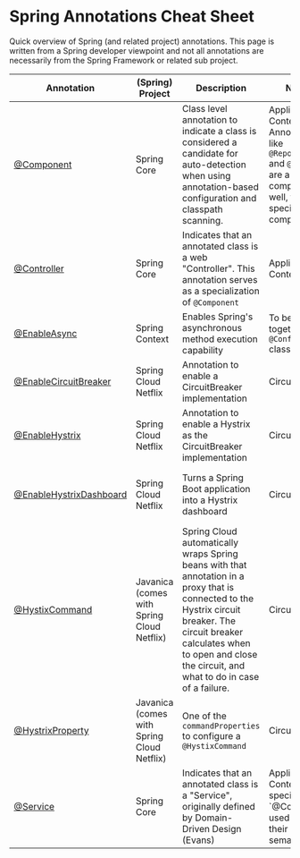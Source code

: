 # Spring Annotations Cheat Sheet

Quick overview of Spring (and related project) annotations.
This page is written from a Spring developer viewpoint and not all annotations are necessarily
from the Spring Framework or related sub project.

| Annotation                | (Spring) Project           | Description                                                        | Note(s) | Maven                                                              |
|---------------------------|--------------------------|--------------------------------------------------------------------|---------|--------------------------------------------------------------------|
| [@Component](https://github.com/spring-projects/spring-framework/blob/master/spring-context/src/main/java/org/springframework/stereotype/Component.java)   | Spring Core | Class level annotation to indicate a class is considered a candidate for auto-detection when using annotation-based configuration and classpath scanning. | Application Context. Annotations like `@Repository` and `@Service` are a component as well, typically a special kind of component.  | [spring-context](http://www.mvnrepository.com/artifact/org.springframework/spring-context)   |
| [@Controller](https://github.com/spring-projects/spring-framework/blob/master/spring-context/src/main/java/org/springframework/stereotype/Controller.java)   | Spring Core | Indicates that an annotated class is a web "Controller". This annotation serves as a specialization of `@Component` | Application Context. | [spring-context](http://www.mvnrepository.com/artifact/org.springframework/spring-context)   |
| [@EnableAsync](https://github.com/spring-projects/spring-framework/blob/master/spring-context/src/main/java/org/springframework/scheduling/annotation/EnableAsync.java)   | Spring Context   | Enables Spring's asynchronous method execution capability   | To be used together `@Configuration` classes | [spring-context](http://www.mvnrepository.com/artifact/org.springframework/spring-context)   | 
| [@EnableCircuitBreaker](https://github.com/spring-cloud/spring-cloud-commons/blob/master/spring-cloud-commons/src/main/java/org/springframework/cloud/client/circuitbreaker/EnableCircuitBreaker.java)   | Spring Cloud Netflix   | Annotation to enable a CircuitBreaker implementation           | Circuit breaker | [spring-cloud-starter-hystrix](http://www.mvnrepository.com/artifact/org.springframework.cloud/spring-cloud-starter-hystrix)   | 
| [@EnableHystrix](https://github.com/spring-cloud/spring-cloud-netflix/blob/master/spring-cloud-netflix-core/src/main/java/org/springframework/cloud/netflix/hystrix/EnableHystrix.java)   | Spring Cloud Netflix   | Annotation to enable a Hystrix as the CircuitBreaker implementation            | Circuit breaker | [spring-cloud-starter-hystrix](http://www.mvnrepository.com/artifact/org.springframework.cloud/spring-cloud-starter-hystrix)   | 
| [@EnableHystrixDashboard](https://github.com/spring-cloud/spring-cloud-netflix/blob/master/spring-cloud-netflix-hystrix-dashboard/src/main/java/org/springframework/cloud/netflix/hystrix/dashboard/EnableHystrixDashboard.java)   | Spring Cloud Netflix   | Turns a Spring Boot application into a Hystrix dashboard           | Circuit breaker | [spring-cloud-starter-hystrix-dashboard](http://www.mvnrepository.com/artifact/org.springframework.cloud/spring-cloud-starter-hystrix-dashboard)   | 
| [@HystixCommand](https://github.com/Netflix/Hystrix/blob/master/hystrix-contrib/hystrix-javanica/src/main/java/com/netflix/hystrix/contrib/javanica/annotation/HystrixCommand.java)   | Javanica (comes with Spring Cloud Netflix)   | Spring Cloud automatically wraps Spring beans with that annotation in a proxy that is connected to the Hystrix circuit breaker. The circuit breaker calculates when to open and close the circuit, and what to do in case of a failure.                                | Circuit breaker | [spring-cloud-starter-hystrix](http://www.mvnrepository.com/artifact/org.springframework.cloud/spring-cloud-starter-hystrix)   |
| [@HystrixProperty](https://github.com/Netflix/Hystrix/blob/master/hystrix-contrib/hystrix-javanica/src/main/java/com/netflix/hystrix/contrib/javanica/annotation/HystrixProperty.java)   | Javanica (comes with Spring Cloud Netflix)   | One of the `commandProperties` to configure a `@HystixCommand` | Circuit breaker | [spring-cloud-starter-hystrix](http://www.mvnrepository.com/artifact/org.springframework.cloud/spring-cloud-starter-hystrix)   |
| [@Service](https://github.com/spring-projects/spring-framework/blob/master/spring-context/src/main/java/org/springframework/stereotype/Service.java)   | Spring Core | Indicates that an annotated class is a "Service", originally defined by Domain-Driven Design (Evans) | Application Context. More specific kind of `@Compontent' used to narrow their semantics. | [spring-context](http://www.mvnrepository.com/artifact/org.springframework/spring-context)   |


